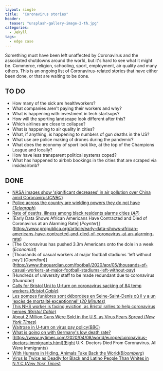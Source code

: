 ```yaml
---
layout: single
title:  "Coronavirus stories"
header:
  teaser: "unsplash-gallery-image-2-th.jpg"
categories: 
  - Jekyll
tags:
  - edge case
---
```


Something must have been left unaffected by Coronavirus and the associated shutdowns around the world, but it's hard to see what it might be. Commerce, religion, schooling, sport, employment, air quality and many others. This is an ongoing list of Coronavirus-related stories that have either been done, or that are waiting to be done.

## TO DO

- How many of the sick are healthworkers?
- What companies aren't paying their workers and why?
- What is happening with investment in tech startsups?
- How will the sporting landscape look different after this?
- Which airlines are close to collapse?
- What is happening to air quality in cities?
- What, if anything, is happening to numbers of gun deaths in the US?
- What use are police making of drones during the pandemic?
- What does the economy of sport look like, at the top of the Champions League and locally?
- How have less transparent political systems coped?
- What has happened to airbnb bookings in the cities that are scraped via insideairbnb?

## DONE

- [NASA images show 'significant decreases' in air pollution over China amid Coronavirus(*CNBC*)](https://earthobservatory.nasa.gov/images/146362/airborne-nitrogen-dioxide-plummets-over-china)
- [Police across the country are wielding powers they do not have (*Telegraph*)](https://www.telegraph.co.uk/news/2020/04/05/police-across-country-using-powers-do-not-have-vanishingly/)
- [Rate of deaths, illness among black residents alarms cities (*AP*)](https://apnews.com/1862bf401d6aad1d182e0bd967488c90)
- [Early Data Shows African Americans Have Contracted and Died of Coronavirus at an Alarming Rate] (*Poynter*)](https://www.propublica.org/article/early-data-shows-african-americans-have-contracted-and-died-of-coronavirus-at-an-alarming-rate)
- [The Coronavirus has pushed 3.3m Americans onto the dole in a week (*Economist*)
- [Thousands of casual workers at major football stadiums 'left without pay'] (*Guardian*)](https://www.theguardian.com/football/2020/apr/05/thousands-of-casual-workers-at-major-football-stadiums-left-without-pay)
- [Hundreds of university staff to be made redundant due to coronavirus (*Guardian*)
- [Calls for Bristol Uni to U-turn on coronavirus sacking of 84 temp workers (*Bristol Cable*)](https://thebristolcable.org/2020/04/calls-for-bristol-university-u-turn-on-coronavirus-temp-staff-dismissals/)
- [Les pompes funèbres sont débordées en Seine-Saint-Denis où il y a un 'excès de mortalité exceptionnel' (*20 Minutes*)](https://www.20minutes.fr/magazine/2754319-20200403-coronavirus-pompes-funebres-debordees-seine-saint-denis-o-exces-mortalite-exceptionnel)
- [This NHS worker is facing eviction, as Bristol rallies to help coronavirus heroes  (*Bristol Cable*)](https://thebristolcable.org/2020/03/coronavirus-bristol-nhs-workers-struggling-with-housing/)
- [About 2 Million Guns Were Sold in the U.S. as Virus Fears Spread (*New York Times*)](https://www.nytimes.com/interactive/2020/04/01/business/coronavirus-gun-sales.html)
- [Waitrose in U-turn on virus pay policy(*BBC*)](https://www.bbc.co.uk/news/business-52191147)
- [What is going on with Germany's low death rate?](https://news.sky.com/story/coronavirus-why-germany-has-such-a-low-covid-19-death-rate-11964051)
- [https://www.nytimes.com/2020/04/08/world/europe/coronavirus-doctors-immigrants.html](Eight U.K. Doctors Died From Coronavirus. All Were Immigrants)
- [With Humans in Hiding, Animals Take Back the World(*Bloomberg*)](https://www.bloomberg.com/news/photo-essays/2020-04-08/with-humans-in-hiding-animals-take-back-the-pandemic-world)
- [Virus Is Twice as Deadly for Black and Latino People Than Whites in N.Y.C.(*New York Times*)](https://www.nytimes.com/2020/04/08/nyregion/coronavirus-race-deaths.html)